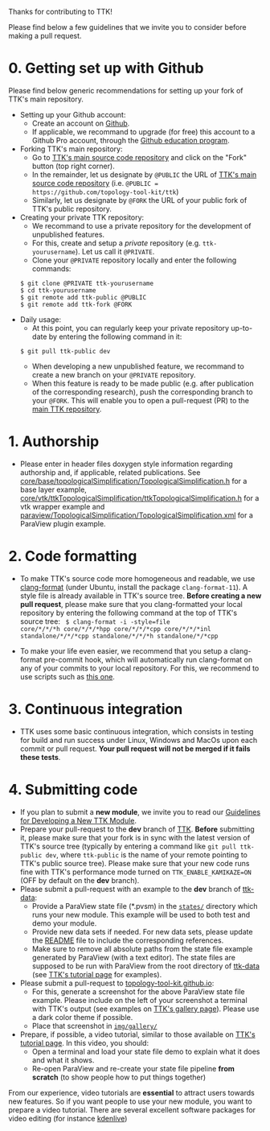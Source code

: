 Thanks for contributing to TTK!

Please find below a few guidelines that we invite you to consider before making a pull request.

# 0. Getting set up with Github
Please find below generic recommendations for setting up your fork of TTK's main repository.
  - Setting up your Github account:
    - Create an account on [Github](https://github.com/).
    - If applicable, we recommand to upgrade (for free) this account to a Github Pro account, through the [Github education program](https://docs.github.com/en/education/explore-the-benefits-of-teaching-and-learning-with-github-education/use-github-in-your-classroom-and-research/apply-for-an-educator-or-researcher-discount).
  - Forking TTK's main repository:
    - Go to [TTK's main source code repository](https://github.com/topology-tool-kit/ttk) and click on the "Fork" button (top right corner).
    - In the remainder, let us designate by `@PUBLIC` the URL of [TTK's main source code repository](https://github.com/topology-tool-kit/ttk) (i.e. `@PUBLIC = https://github.com/topology-tool-kit/ttk`)
    - Similarly, let us designate by `@FORK` the URL of your public fork of TTK's public repository.
  - Creating your private TTK repository:
    - We recommand to use a private repository for the development of unpublished features.
    - For this, create and setup a *private* repository (e.g. `ttk-yourusername`). Let us call it `@PRIVATE`.
    - Clone your `@PRIVATE` repository locally and enter the following commands:
    ```
    $ git clone @PRIVATE ttk-yourusername
    $ cd ttk-yourusername
    $ git remote add ttk-public @PUBLIC
    $ git remote add ttk-fork @FORK
    ```
  - Daily usage:
    - At this point, you can regularly keep your private repository up-to-date by entering the following command in it:
    ```
    $ git pull ttk-public dev
    ```
    - When developing a new unpublished feature, we recommand to create a new branch on your `@PRIVATE` repository.
    - When this feature is ready to be made public (e.g. after publication of the corresponding research), push the corresponding branch to your `@FORK`. This will enable you to open a pull-request (PR) to the [main TTK repository](https://github.com/topology-tool-kit/ttk).

# 1. Authorship
  - Please enter in header files doxygen style information regarding authorship and, if applicable, related publications. See [core/base/topologicalSimplification/TopologicalSimplification.h](https://github.com/topology-tool-kit/ttk/blob/dev/core/base/topologicalSimplification/TopologicalSimplification.h) for a base layer example, [core/vtk/ttkTopologicalSimplification/ttkTopologicalSimplification.h](https://github.com/topology-tool-kit/ttk/blob/dev/core/vtk/ttkTopologicalSimplification/ttkTopologicalSimplification.h) for a vtk wrapper example and [paraview/TopologicalSimplification/TopologicalSimplification.xml](https://github.com/topology-tool-kit/ttk/blob/dev/paraview/TopologicalSimplification/TopologicalSimplification.xml) for a ParaView plugin example.

# 2. Code formatting
  - To make TTK's source code more homogeneous and readable, we use [clang-format](https://clang.llvm.org/docs/ClangFormat.html) (under Ubuntu, install the package <code>clang-format-11</code>). A style file is already available in TTK's source tree.
**Before creating a new pull request**, please make sure that you clang-formatted your local 
repository by entering the following command at the top of TTK's source tree: <code>
$ clang-format -i -style=file core/\*/\*/\*h core/\*/\*/\*hpp core/\*/\*/\*cpp core/\*/\*/\*inl standalone/\*/\*/\*cpp standalone/\*/\*/\*h standalone/\*/\*cpp </code>

  - To make your life even easier, we recommend that you setup a clang-format pre-commit hook, which will automatically run clang-format on any of your commits to your local repository.
For this, we recommend to use scripts such as [this one](https://github.com/barisione/clang-format-hooks/).


# 3. Continuous integration
  - TTK uses some basic continuous integration, which consists in testing for build and run success under Linux, Windows and MacOs upon each commit or pull request. **Your pull request will not be merged if it fails these tests**.


# 4. Submitting code
  - If you plan to submit a **new module**, we invite you to read our [Guidelines for Developing a New TTK Module](https://github.com/topology-tool-kit/ttk/wiki/Guidelines-for-Developing-a-New-TTK-Module). 
  - Prepare your pull-request to the **dev** branch of [TTK](https://github.com/topology-tool-kit/ttk/tree/dev). **Before** submitting it, please make sure that your fork is in sync with the latest version of TTK's source tree (typically by entering a command like <code>git pull ttk-public dev</code>, where <code>ttk-public</code> is the name of your remote pointing to TTK's public source tree). Please make sure that your new code runs fine with TTK's performance mode turned on <code>TTK\_ENABLE\_KAMIKAZE=ON</code> (OFF by default on the **dev** branch).
  - Please submit a pull-request with an example to the **dev** branch of [ttk-data](https://github.com/topology-tool-kit/ttk-data/tree/dev):
    - Provide a ParaView state file (*.pvsm) in the [<code>states/</code>](https://github.com/topology-tool-kit/ttk-data/tree/dev/states) directory which runs your new module. This example will be used to both test and demo your module.
    - Provide new data sets if needed. For new data sets, please update the [README](https://github.com/topology-tool-kit/ttk-data/blob/dev/README) file to include the corresponding references.
    - Make sure to remove all absolute paths from the state file example generated by ParaView (with a text editor). The state files are supposed to be run with ParaView from the root directory of [ttk-data](https://github.com/topology-tool-kit/ttk-data) (see [TTK's tutorial page](https://topology-tool-kit.github.io/tutorials.html) for examples).
  - Please submit a pull-request to [topology-tool-kit.github.io](https://github.com/topology-tool-kit/topology-tool-kit.github.io):
    - For this, generate a screenshot for the above ParaView state file example. Please include on the left of your screenshot a terminal with TTK's output (see examples on [TTK's gallery page](https://topology-tool-kit.github.io/gallery.html)). Please use a dark color theme if possible.
    - Place that screenshot in [<code>img/gallery/</code>](https://github.com/topology-tool-kit/topology-tool-kit.github.io/tree/master/img/gallery)
  - Prepare, if possible, a video tutorial, similar to those available on [TTK's tutorial page](https://topology-tool-kit.github.io/tutorials.html). In this video, you should:
    - Open a terminal and load your state file demo to explain what it does and what it shows.
    - Re-open ParaView and re-create your state file pipeline **from scratch** (to show people how to put things together)

From our experience, video tutorials are **essential** to attract users towards new features. So if you want people to use your new module, you want to prepare a video tutorial. There are several excellent software packages for video editing (for instance [kdenlive](https://kdenlive.org/en/))
